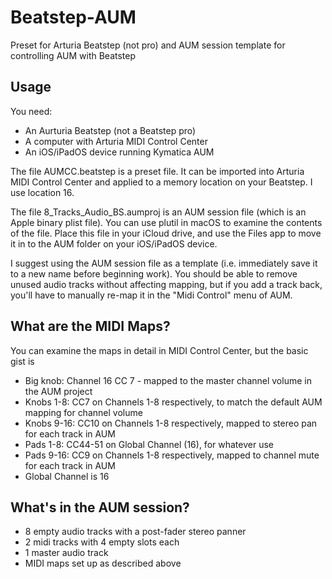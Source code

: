 # Beatstep-AUM
Preset for Arturia Beatstep (not pro) and AUM session template for controlling AUM with Beatstep

## Usage
You need:
* An Aurturia Beatstep (not a Beatstep pro)
* A computer with Arturia MIDI Control Center
* An iOS/iPadOS device running Kymatica AUM

The file AUMCC.beatstep is a preset file. It can be imported into Arturia MIDI Control Center and applied to a memory location on your Beatstep. I use location 16.

The file 8_Tracks_Audio_BS.aumproj is an AUM session file (which is an Apple binary plist file). You can use plutil in macOS to examine the contents of the file. Place this file in your iCloud drive, and use the Files app to move it in to the AUM folder on your iOS/iPadOS device.

I suggest using the AUM session file as a template (i.e. immediately save it to a new name before beginning work). You should be able to remove unused audio tracks without affecting mapping, but if you add a track back, you'll have to manually re-map it in the "Midi Control" menu of AUM.

## What are the MIDI Maps?
You can examine the maps in detail in MIDI Control Center, but the basic gist is
* Big knob: Channel 16 CC 7 - mapped to the master channel volume in the AUM project
* Knobs 1-8: CC7 on Channels 1-8 respectively, to match the default AUM mapping for channel volume
* Knobs 9-16: CC10 on Channels 1-8 respectively, mapped to stereo pan for each track in AUM
* Pads 1-8: CC44-51 on Global Channel (16), for whatever use
* Pads 9-16: CC9 on Channels 1-8 respectively, mapped to channel mute for each track in AUM
* Global Channel is 16

## What's in the AUM session?
* 8 empty audio tracks with a post-fader stereo panner
* 2 midi tracks with 4 empty slots each
* 1 master audio track
* MIDI maps set up as described above


